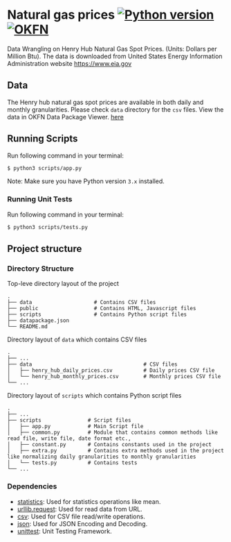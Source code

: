 # Natural gas prices [![Python version](https://img.shields.io/badge/python-3.%2B-red.svg)](https://www.python.org/downloads/release/python-381/) [![OKFN](https://img.shields.io/badge/data-OKFN-green.svg)](https://data.okfn.org/tools/view?url=https%3A%2F%2Fraw.githubusercontent.com%2Fmr-vara%2Fnatural-gas-prices-wrangling-challenge%2Fmaster%2Fdatapackage.json)
Data Wrangling on Henry Hub Natural Gas Spot Prices. (Units: Dollars per Million Btu). The data is downloaded from United States Energy Information Administration website https://www.eia.gov

## Data
The Henry hub natural gas spot prices are available in both daily and monthly granularities. Please check `data` directory for the `csv` files.
View the data in OKFN Data Package Viewer. [here](https://data.okfn.org/tools/view?url=https%3A%2F%2Fraw.githubusercontent.com%2Fmr-vara%2Fnatural-gas-prices-wrangling-challenge%2Fmaster%2Fdatapackage.json)


## Running Scripts

Run following command in your terminal:

```sh
$ python3 scripts/app.py
```
Note: Make sure you have Python version `3.x` installed.

### Running Unit Tests

Run following command in your terminal:

```sh
$ python3 scripts/tests.py
```

## Project structure

### Directory Structure

 Top-leve directory layout of the project

    .
    ├── data                    # Contains CSV files
    ├── public                  # Contains HTML, Javascript files
    ├── scripts                 # Contains Python script files
    ├── datapackage.json
    └── README.md

 Directory layout of `data` which contains CSV files

    .
    ├── ...
    ├── data                                    # CSV files
    │   ├── henry_hub_daily_prices.csv          # Daily prices CSV file
    │   └── henry_hub_monthly_prices.csv        # Monthly prices CSV file
    └── ...

 Directory layout of `scripts` which contains Python script files

    .
    ├── ...
    ├── scripts               # Script files
    │   ├── app.py            # Main Script file
    │   ├── common.py         # Module that contains common methods like read file, write file, date format etc.,
    │   ├── constant.py       # Contains constants used in the project
    │   ├── extra.py          # Contains extra methods used in the project like normalizing daily granularities to monthly granularities 
    │   └── tests.py          # Contains tests
    └── ...


### Dependencies

- [statistics](https://docs.python.org/3.4/library/statistics.html): Used for statistics operations like mean.
- [urllib.request](https://docs.python.org/3/library/urllib.request.html#module-urllib.request): Used for read data from URL.
- [csv](https://docs.python.org/3/library/csv.html): Used for CSV file read/write operations.
- [json](https://docs.python.org/3/library/json.html): Used for JSON Encoding and Decoding.
- [unittest](https://docs.python.org/3/library/unittest.html): Unit Testing Framework.
